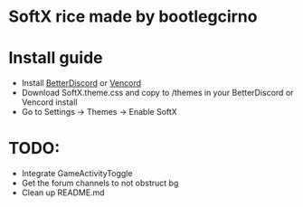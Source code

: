 # SoftX rice made by bootlegcirno

# Install guide

- Install [BetterDiscord](https://betterdiscord.app/) or [Vencord](https://vencord.dev)
- Download SoftX.theme.css and copy to /themes in your BetterDiscord or Vencord install
- Go to Settings -> Themes -> Enable SoftX


# TODO:
- Integrate GameActivityToggle 
- Get the forum channels to not obstruct bg
- Clean up README.md
